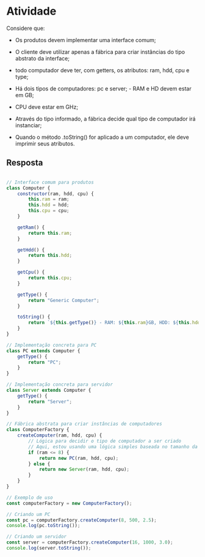 # Atividade

Considere que:

- Os produtos devem implementar uma interface comum;

- O cliente deve utilizar apenas a fábrica para criar instâncias do tipo abstrato da interface;
- todo computador deve ter, com getters, os atributos: ram, hdd, cpu e type;

- Há dois tipos de computadores: pc e server; - RAM e HD devem estar em GB;

- CPU deve estar em GHz;

- Através do tipo informado, a fábrica decide qual tipo de computador irá instanciar;

- Quando o método .toString() for aplicado a um computador, ele deve imprimir seus atributos.

## Resposta

``` javascript

// Interface comum para produtos
class Computer {
    constructor(ram, hdd, cpu) {
        this.ram = ram;
        this.hdd = hdd;
        this.cpu = cpu;
    }

    getRam() {
        return this.ram;
    }

    getHdd() {
        return this.hdd;
    }

    getCpu() {
        return this.cpu;
    }

    getType() {
        return "Generic Computer";
    }

    toString() {
        return `${this.getType()} - RAM: ${this.ram}GB, HDD: ${this.hdd}GB, CPU: ${this.cpu}GHz`;
    }
}

// Implementação concreta para PC
class PC extends Computer {
    getType() {
        return "PC";
    }
}

// Implementação concreta para servidor
class Server extends Computer {
    getType() {
        return "Server";
    }
}

// Fábrica abstrata para criar instâncias de computadores
class ComputerFactory {
    createComputer(ram, hdd, cpu) {
        // Lógica para decidir o tipo de computador a ser criado
        // Aqui, estou usando uma lógica simples baseada no tamanho da RAM
        if (ram <= 8) {
            return new PC(ram, hdd, cpu);
        } else {
            return new Server(ram, hdd, cpu);
        }
    }
}

// Exemplo de uso
const computerFactory = new ComputerFactory();

// Criando um PC
const pc = computerFactory.createComputer(8, 500, 2.5);
console.log(pc.toString());

// Criando um servidor
const server = computerFactory.createComputer(16, 1000, 3.0);
console.log(server.toString());

```